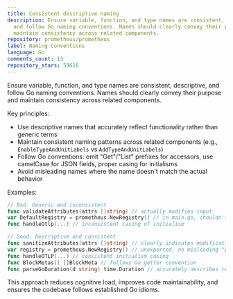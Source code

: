 ```yaml
---
title: Consistent descriptive naming
description: Ensure variable, function, and type names are consistent, descriptive,
  and follow Go naming conventions. Names should clearly convey their purpose and
  maintain consistency across related components.
repository: prometheus/prometheus
label: Naming Conventions
language: Go
comments_count: 13
repository_stars: 59616
---
```


Ensure variable, function, and type names are consistent, descriptive, and follow Go naming conventions. Names should clearly convey their purpose and maintain consistency across related components.

Key principles:
- Use descriptive names that accurately reflect functionality rather than generic terms
- Maintain consistent naming patterns across related components (e.g., `EnableTypeAndUnitLabels` vs `AddTypeAndUnitLabels`)
- Follow Go conventions: omit "Get"/"List" prefixes for accessors, use camelCase for JSON fields, proper casing for initialisms
- Avoid misleading names where the name doesn't match the actual behavior

Examples:
```go
// Bad: Generic and inconsistent
func validateAttributes(attrs []string) // actually modifies input
var DefaultRegistry = prometheus.NewRegistry() // in main.go, shouldn't be exported
func handleOtlp(...) // inconsistent casing of initialism

// Good: Descriptive and consistent  
func sanitizeAttributes(attrs []string) // clearly indicates modification
var registry = prometheus.NewRegistry() // unexported, no misleading "Default"
func handleOTLP(...) // consistent initialism casing
func BlockMetas() []BlockMeta // follows Go getter convention
func parseGoDuration(d string) time.Duration // accurately describes return type
```

This approach reduces cognitive load, improves code maintainability, and ensures the codebase follows established Go idioms.